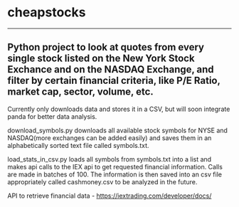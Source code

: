 # cheapstocks
---

Python project to look at quotes from every single stock listed on the New York Stock Exchance and on the NASDAQ Exchange, and filter by certain financial criteria, like P/E Ratio, market cap, sector, volume, etc.
---
Currently only downloads data and stores it in a CSV, but will soon integrate panda for better data analysis. 

download_symbols.py downloads all available stock symbols for NYSE and NASDAQ(more exchanges can be added easily) and saves them in an alphabetically sorted text file called symbols.txt.

load_stats_in_csv.py loads all symbols from symbols.txt into a list and makes api calls to the IEX api to get requested financial information. Calls are made in batches of 100. The information is then saved into an csv file appropriately called cashmoney.csv to be analyzed in the future. 


API to retrieve financial data - https://iextrading.com/developer/docs/
